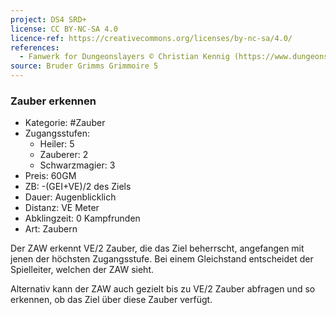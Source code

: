 ```yaml
---
project: DS4 SRD+
license: CC BY-NC-SA 4.0
licence-ref: https://creativecommons.org/licenses/by-nc-sa/4.0/
references: 
  - Fanwerk for Dungeonslayers © Christian Kennig (https://www.dungeonslayers.net/)
source: Bruder Grimms Grimmoire 5
---
```


### Zauber erkennen

- Kategorie: #Zauber
- Zugangsstufen:
  - Heiler: 5
  - Zauberer: 2
  - Schwarzmagier: 3
- Preis: 60GM
- ZB: -(GEI+VE)/2 des Ziels
- Dauer: Augenblicklich
- Distanz: VE Meter
- Abklingzeit: 0 Kampfrunden
- Art: Zaubern

Der ZAW erkennt VE/2 Zauber, die das Ziel beherrscht, angefangen mit jenen der höchsten Zugangsstufe. Bei einem Gleichstand entscheidet der Spielleiter, welchen der ZAW sieht.

Alternativ kann der ZAW auch gezielt bis zu VE/2 Zauber abfragen und so erkennen, ob das Ziel über diese Zauber verfügt.

